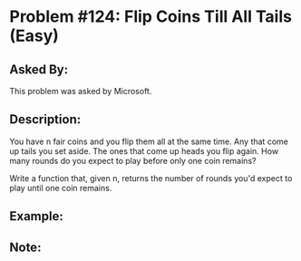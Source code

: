 # Problem #124: Flip Coins Till All Tails (Easy)

## Asked By:

This problem was asked by Microsoft.

## Description:
 
You have n fair coins and you flip them all at the same time. Any that come up tails you set aside. The ones that come up heads you flip again. How many rounds do you expect to play before only one coin remains?  

Write a function that, given n, returns the number of rounds you'd expect to play until one coin remains.

## Example:


## Note:
